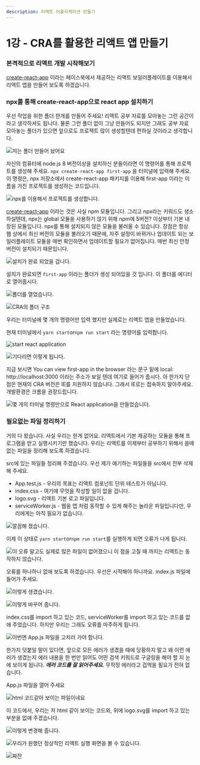 ```yaml
---
description: 리액트 어플리케이션 만들기
---
```


# 1강 - CRA를 활용한 리액트 앱 만들기

### 본격적으로 리액트 개발 시작해보기

[create-react-app](https://github.com/facebook/create-react-app) 이라는 페이스북에서 제공하는 리액트 보일러플레이트를 이용해서 리액트 앱을 만들어 보도록 하겠습니다.

### npx를 통해 create-react-app으로 react app 설치하기

우선 작업을 위한 폴더 한개를 만들어 주세요! 리액트 공부 자료를 모아놓는 그런 공간이라고 생각하셔도 됩니다. 물론 그런 폴더 없이 그냥 만들어도 되지만 그래도 공부 자료 모아놓는 폴더가 있으면 앞으로도 프로젝트 많이 생성할텐데 편하실 것이라고 생각합니다.

![&#xC800;&#xB294; &#xD3F4;&#xB354; &#xB9CC;&#xB4E4;&#xC5B4; &#xB1A8;&#xC5B4;&#xC694;](.gitbook/assets/2019-01-13-10.11.02.png)

자신의 컴퓨터에 node.js 8 버전이상을 설치하신 분들이라면 이 명령어를 통해 프로젝트를 생성해 주세요. `npx create-react-app first-app` 을 터미널에 입력해 주세요. 이 명령은, npx 저장소에서 create-react-app 패키지를 이용해 first-app 이라는 이름을 가진 프로젝트를 생성하는 코드입니다.

![npx&#xB97C; &#xC774;&#xC6A9;&#xD574;&#xC11C; &#xD504;&#xB85C;&#xC81D;&#xD2B8;&#xB97C; &#xC0DD;&#xC131;&#xD569;&#xB2C8;&#xB2E4;.](.gitbook/assets/2019-01-13-10.16.12.png)

[create-react-app](https://www.npmjs.com/package/create-react-app) 이라는 것은 사실 npm 모듈입니다. 그리고 npx라는 키워드도 생소하실텐데, npx는 global 모듈을 사용하기 않기 위해 npm에 5버전? 이상부터 기본 내장된 모듈입니다. npx를 통해 설치되지 않은 모듈을 불러올 수 있습니다. 장점은 항상 웹 상에서 최신 버전의 모듈을 불러오기 때문에, 자주 설정이 바뀌거나 업데이트 되는 보일러플레이트 모듈을 매번 확인하면서 업데이트할 필요가 없어집니다. 매번 최신 안정 버전이 설치되기 때문입니다.

![&#xC124;&#xCE58;&#xAC00; &#xC644;&#xB8CC; &#xB418;&#xC5C8;&#xC744; &#xAC81;&#xB2C8;&#xB2E4;.](.gitbook/assets/2019-01-13-10.17.11.png)

설치가 완료되면 `first-app` 이라는 폴더가 생성 되어있을 것 입니다. 이 폴더를 에디터로 열어줍시다.

![&#xD3F4;&#xB354;&#xB97C; &#xC5F4;&#xC5C8;&#xC2B5;&#xB2C8;&#xB2E4;.](.gitbook/assets/2019-01-13-10.18.00.png)

![CRA&#xC758; &#xD3F4;&#xB354; &#xAD6C;&#xC870;](.gitbook/assets/2019-01-13-10.18.52.png)

우리는 터미널에 몇 개의 명령어만 입력 했지만 실제로는 리액트 앱을 만들었습니다.

현재 터미널에서 `yarn start`or`npm run start` 라는 명령어를 입력합니다.

![start react application](.gitbook/assets/2019-01-13-10.39.16.png)

![&#xAE30;&#xB2E4;&#xB9AC;&#xBA74; &#xC774;&#xB807;&#xAC8C; &#xB429;&#xB2C8;&#xB2E4;.](.gitbook/assets/2019-01-13-10.41.18.png)

지금 보시면 You can view first-app in the browser 라는 문구 밑에 local: http://localhost:3000 이라는 주소가 보일 텐데 여기로 들어가 줍시다. 아 한가지 단점은 현재의 CRA 버전은 IE를 지원하지 않습니다. 그래서 IE로는 접속하지 말아주세요. 개발환경은 크롬을 권장드립니다.

![&#xBA87; &#xAC1C;&#xC758; &#xD130;&#xBBF8;&#xB110; &#xBA85;&#xB839;&#xB9CC;&#xC73C;&#xB85C; React application&#xC744; &#xB9CC;&#xB4E4;&#xC5C8;&#xC2B5;&#xB2C8;&#xB2E4;.](.gitbook/assets/2019-01-13-10.41.04.png)

### 필요없는 파일 정리하기

거의 다 왔습니다. 사실 우리는 한게 없어요. 리액트에서 기본 제공하는 모듈을 통해 프로그램을 받고 실행시키기만 했습니다. 우리는 리액트를 이제부터 공부하기 위해서 쓸떼없는 파일을 정리해 보도록 하겠습니다.

src에 있는 파일들 정리해 주겠습니다. 우선 제가 얘기하는 파일들을 src에서 전부 삭제해 주세요.

* App.test.js - 우리의 목표는 리액트 컴포넌트 단위 테스트가 아닙니다.
* index.css - 여기에 무엇을 작성할 일이 없을 겁니다.
* logo.svg - 리액트 기본 로고 파일입니다.
* serviceWorker.js - 웹을 앱 처럼 동작할 수 있게 해주는 놀라운 파일입니다만, 우리에게는 아직 필요가 없습니다.

![&#xAE54;&#xB054;&#xD574; &#xC84C;&#xC2B5;&#xB2C8;&#xB2E4;.](.gitbook/assets/2019-01-14-1.14.46.png)

이제 이 상태로 `yarn start`or`npm run start`를 실행하게 되면 오류가 나게 됩니다.

![&#xC774; &#xC624;&#xB958; &#xB9D0;&#xACE0;&#xB3C4; &#xC2E4;&#xC81C;&#xB85C; &#xB9CE;&#xC740; &#xD30C;&#xC77C;&#xC774; &#xC5C6;&#xC5B4;&#xC84C;&#xC73C;&#xB2C8; &#xC774; &#xC810;&#xC744; &#xACE0;&#xCE60; &#xB54C; &#xAE4C;&#xC9C0;&#xB294; &#xB9AC;&#xC561;&#xD2B8;&#xB294; &#xB3D9;&#xC791;&#xD558;&#xC9C0; &#xC54A;&#xC2B5;&#xB2C8;&#xB2E4;.](.gitbook/assets/2019-01-14-1.17.00.png)

오류를 하나하나 없애 보도록 하겠습니다. 우선은 시작해야 하니까요. index.js 파일에 들어가 주세요.

![&#xC774;&#xB807;&#xAC8C; &#xC0DD;&#xACBC;&#xC2B5;&#xB2C8;&#xB2E4;.](.gitbook/assets/2019-01-14-1.18.03.png)

![&#xC774;&#xB807;&#xAC8C; &#xBC14;&#xAFB8;&#xC5B4; &#xC90D;&#xB2C8;&#xB2E4;.](.gitbook/assets/2019-01-14-1.18.25.png)

index.css를 import 하고 있는 코드, serviceWorker를 import 하고 있는 코드를 없애 주었습니다. 하지만 우리는 그래도 오류를 마주하게 됩니다.

![&#xC774;&#xBC88;&#xC5D4; App.js &#xD30C;&#xC77C;&#xC744; &#xACE0;&#xCE58;&#xB7EC; &#xAC00;&#xC57C; &#xD569;&#xB2C8;&#xB2E4;.](.gitbook/assets/2019-01-14-1.20.13.png)

한가지 덧붙일 말이 있다면, 앞으로 모든 에러가 생겼을 때에 당황하지 말고 왜 이런 에러가 생겼는지 에러 내용을 한 번만 읽어도 어떤 검색 키워드로 구글링을 해야 할 지 눈에 보이게 됩니다. _**에러 코드를 잘 읽어주세요.**_ 무작정 에러라고 겁먹을 필요가 전혀 없습니다.

App.js 파일을 열어 주세요

![html &#xCF54;&#xB4DC;&#xAC19;&#xC544; &#xBCF4;&#xC774;&#xB294; &#xD30C;&#xC77C;&#xC774;&#xB124;&#xC694;](.gitbook/assets/2019-01-14-1.23.04.png)

이 코드에서, 우리는 저 html 같이 보이는 코드와, 위에 logo.svg를 import 하고 있는 부분을 없애 주겠습니다.

![&#xC774;&#xB807;&#xAC8C; &#xBCC0;&#xACBD;&#xD574; &#xC90D;&#xB2C8;&#xB2E4;.](.gitbook/assets/2019-01-14-1.24.39.png)

![&#xC6B0;&#xB9AC;&#xAC00; &#xC6D0;&#xD588;&#xB358; &#xC815;&#xC0C1;&#xC801;&#xC778; &#xB9AC;&#xC561;&#xD2B8; &#xC2E4;&#xD589; &#xD654;&#xBA74;&#xC744; &#xBCFC; &#xC218; &#xC788;&#xC2B5;&#xB2C8;&#xB2E4;.](.gitbook/assets/2019-01-13-10.41.18.png)

![&#xC9DC;&#xC794;](.gitbook/assets/2019-01-14-1.25.43.png)



